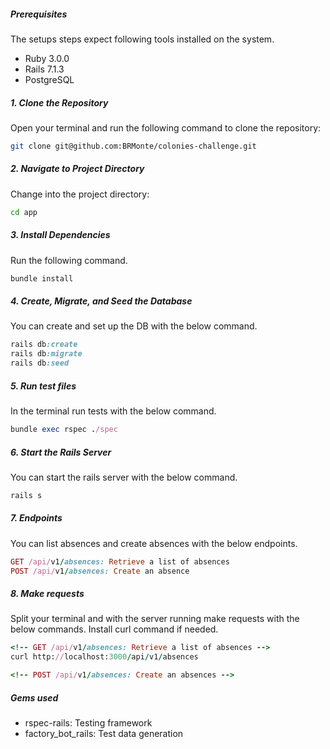 ##### Prerequisites

The setups steps expect following tools installed on the system.

- Ruby 3.0.0
- Rails 7.1.3
- PostgreSQL

##### 1. Clone the Repository
Open your terminal and run the following command to clone the repository:

```bash
git clone git@github.com:BRMonte/colonies-challenge.git
```

##### 2. Navigate to Project Directory
Change into the project directory:

```bash
cd app
```

##### 3. Install Dependencies

Run the following command.

```ruby
bundle install
```

##### 4. Create, Migrate, and Seed the Database

You can create and set up the DB with the below command.

```ruby
rails db:create
rails db:migrate
rails db:seed

```

##### 5. Run test files

In the terminal run tests with the below command.

```ruby
bundle exec rspec ./spec

```

##### 6. Start the Rails Server

You can start the rails server with the below command.

```ruby
rails s

```

##### 7. Endpoints

You can list absences and create absences with the below endpoints.

```ruby
GET /api/v1/absences: Retrieve a list of absences
POST /api/v1/absences: Create an absence

```

##### 8. Make requests
Split your terminal and with the server running make requests with the below commands.
Install curl command if needed.

```ruby
<!-- GET /api/v1/absences: Retrieve a list of absences -->
curl http://localhost:3000/api/v1/absences

<!-- POST /api/v1/absences: Create an absences -->

```

##### Gems used

- rspec-rails: Testing framework
- factory_bot_rails: Test data generation

